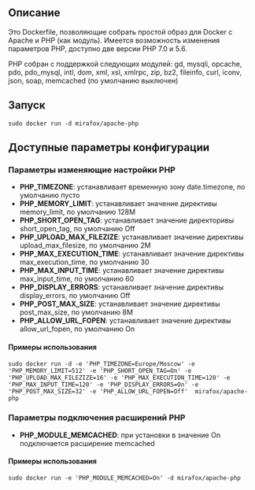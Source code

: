 ## Описание

Это Dockerfile, позволяющие собрать простой образ для Docker с Apache и PHP (как модуль). Имеется возможность изменения параметров PHP, доступно две версии PHP 7.0 и 5.6.

PHP собран с поддержкой следующих модулей: gd, mysqli, opcache, pdo, pdo_mysql, intl, dom, xml, xsl, xmlrpc, zip, bz2, fileinfo, curl, iconv, json, soap, memcached (по умолчанию выключен)

## Запуск

```
sudo docker run -d mirafox/apache-php
```

## Доступные параметры конфигурации

### Параметры изменяющие настройки PHP

 - **PHP_TIMEZONE**: устанавливает временную зону date.timezone, по умолчанию пусто
 - **PHP_MEMORY_LIMIT**: устанавливает значение директивы memory_limit, по умолчанию 128M
 - **PHP_SHORT_OPEN_TAG**: устанавливает значение директоривы short_open_tag, по умолчанию Off
 - **PHP_UPLOAD_MAX_FILEZIZE**: устанавливает значение директивы upload_max_filesize, по умолчанию 2M
 - **PHP_MAX_EXECUTION_TIME**: устанавливает значение директивы max_execution_time, по умолчанию 30
 - **PHP_MAX_INPUT_TIME**: устанавливает значение директивы max_input_time, по умолчанию 60
 - **PHP_DISPLAY_ERRORS**: устанавливает значение директивы display_errors, по умолчанию Off
 - **PHP_POST_MAX_SIZE**: устанавливает значение директивы post_max_size, по умолчанию 8M
 - **PHP_ALLOW_URL_FOPEN**: устанавливает значение директивы allow_url_fopen, по умолчанию On

#### Примеры использования

```
sudo docker run -d -e 'PHP_TIMEZONE=Europe/Moscow' -e 'PHP_MEMORY_LIMIT=512' -e 'PHP_SHORT_OPEN_TAG=On' -e 'PHP_UPLOAD_MAX_FILEZIZE=16' -e 'PHP_MAX_EXECUTION_TIME=120' -e 'PHP_MAX_INPUT_TIME=120' -e 'PHP_DISPLAY_ERRORS=On' -e 'PHP_POST_MAX_SIZE=32' -e 'PHP_ALLOW_URL_FOPEN=Off'  mirafox/apache-php
```

### Параметры подключения расширений PHP

 - **PHP_MODULE_MEMCACHED**: при установки в значение On подключается расширение memcached

#### Примеры использования

```
sudo docker run -e 'PHP_MODULE_MEMCACHED=On' -d mirafox/apache-php
```
